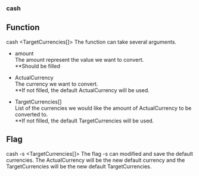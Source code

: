 ### cash


## Function
cash <amount> <ActualCurrency> <TargetCurrencies[]>
  The function can take several arguments.

* amount    
  The amount represent the value we want to convert.       
  **Should be filled

* ActualCurrency   
  The currency we want to convert.     
  **If not filled, the default ActualCurrency will be used.

* TargetCurrencies[]        
  List of the currencies we would like the amount of ActualCurrency to be converted to.      
  **If not filled, the default TargetCurrencies will be used.

## Flag
cash -s <ActualCurrency> <TargetCurrencies[]>
  The flag -s can modified and save the default currencies.
  The ActualCurrency will be the new default currency and the TargetCurrencies will be the new default TargetCurrencies.
  
 
